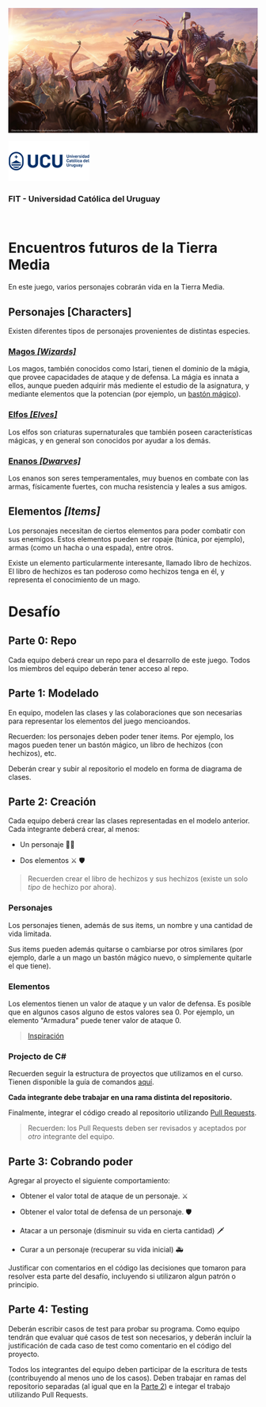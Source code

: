 ![Banner](./Assets/banner.png)

![UCU](https://github.com/ucudal/PII_Conceptos_De_POO/raw/master/Assets/logo-ucu.png)

### FIT - Universidad Católica del Uruguay

<br>

# Encuentros futuros de la Tierra Media

En este juego, varios personajes cobrarán vida en la Tierra Media.

## Personajes [Characters]

Existen diferentes tipos de personajes provenientes de distintas especies.

### [Magos _[Wizards]_](https://lotr.fandom.com/wiki/Wizards)

Los magos, también conocidos como Istari, tienen el dominio de la mágia, que provee capacidades de ataque y de defensa. La mágia es innata a ellos, aunque pueden adquirir más mediente el estudio de la asignatura, y mediante elementos que la potencian (por ejemplo, un [bastón mágico](https://ringsdb.com/bundles/cards/142008.png)).

### [Elfos _[Elves]_](https://lotr.fandom.com/wiki/Elves)

Los elfos son criaturas supernaturales que también poseen características mágicas, y en general son conocidos por ayudar a los demás.

### [Enanos _[Dwarves]_](https://lotr.fandom.com/wiki/Dwarves)

Los enanos son seres temperamentales, muy buenos en combate con las armas, físicamente fuertes, con mucha resistencia y leales a sus amigos.

## Elementos _[Items]_

Los personajes necesitan de ciertos elementos para poder combatir con sus enemigos. Estos elementos pueden ser ropaje (túnica, por ejemplo), armas (como un hacha o una espada), entre otros. 

Existe un elemento particularmente interesante, llamado libro de hechizos. El libro de hechizos es tan poderoso como hechizos tenga en él, y representa el conocimiento de un mago.

# Desafío

## Parte 0: Repo

Cada equipo deberá crear un repo para el desarrollo de este juego. Todos los miembros del equipo deberán tener acceso al repo.

## Parte 1: Modelado

En equipo, modelen las clases y las colaboraciones que son necesarias para representar los elementos del juego mencioandos.

Recuerden: los personajes deben poder tener items. Por ejemplo, los magos pueden tener un bastón mágico, un libro de hechizos (con hechizos), etc.

Deberán crear y subir al repositorio el modelo en forma de diagrama de clases.

## Parte 2: Creación

Cada equipo deberá crear las clases representadas en el modelo anterior. Cada integrante deberá crear, al menos:

- Un personaje  🧙‍♂️

- Dos elementos ⚔️ 🛡

> Recuerden crear el libro de hechizos y sus hechizos (existe un solo _tipo_ de hechizo por ahora).

### Personajes

Los personajes tienen, además de sus items, un nombre y una cantidad de vida limitada. 

Sus items pueden además quitarse o cambiarse por otros similares (por ejemplo, darle a un mago un bastón mágico nuevo, o simplemente quitarle el que tiene).

### Elementos

Los elementos tienen un valor de ataque y un valor de defensa. Es posible que en algunos casos alguno de estos valores sea 0. Por ejemplo, un elemento "Armadura" puede tener valor de ataque 0.

> [Inspiración](https://ringsdb.com/find?q=t%3Aattachment)

### Projecto de C#

Recuerden seguir la estructura de proyectos que utilizamos en el curso. Tienen disponible la guía de comandos [aquí](https://github.com/ucudal/PII_Comandos/blob/master/Proyecto_C%23.md).

**Cada integrante debe trabajar en una rama distinta del repositorio.**

Finalmente, integrar el código creado al repositorio utilizando [Pull Requests](https://help.github.com/es/github/collaborating-with-issues-and-pull-requests/creating-a-pull-request). 
>Recuerden: los Pull Requests deben ser revisados y aceptados por _otro_ integrante del equipo.

## Parte 3: Cobrando poder

Agregar al proyecto el siguiente comportamiento:

- Obtener el valor total de ataque de un personaje. ⚔️

- Obtener el valor total de defensa de un personaje. 🛡

- Atacar a un personaje (disminuir su vida en cierta cantidad) 🗡

- Curar a un personaje (recuperar su vida inicial) 🚑

Justificar con comentarios en el código las decisiones que tomaron para resolver esta parte del desafío, incluyendo si utilizaron algun patrón o principio.

## Parte 4: Testing

Deberán escribir casos de test para probar su programa. Como equipo tendrán que evaluar qué casos de test son necesarios, y deberán incluír la justificación de cada caso de test como comentario en el código del proyecto.

Todos los integrantes del equipo deben participar de la escritura de tests (contribuyendo al menos uno de los casos). Deben trabajar en ramas del repositorio separadas (al igual que en la [Parte 2](#parte-2-creación)) e integar el trabajo utilizando Pull Requests.



